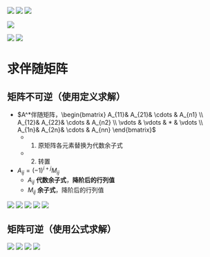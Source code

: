 ![](../photo/Pasted%20image%2020240617172129.png)
![](../photo/Pasted%20image%2020240617172209.png)
![](../photo/Pasted%20image%2020240618095338.png)

![](../photo/Pasted%20image%2020240618095310.png)

![](../photo/Pasted%20image%2020240617172830.png)
![](../photo/Pasted%20image%2020240617172805.png)
# 求伴随矩阵
## 矩阵不可逆（使用定义求解）
- $A^*伴随矩阵，\begin{bmatrix}  A_{11}& A_{21}& \cdots  & A_{n1} \\  A_{12}& A_{22}& \cdots  & A_{n2} \\  \vdots & \vdots & * & \vdots \\  A_{1n}& A_{2n}& \cdots  & A_{nn} \end{bmatrix}$
	- 1. 原矩阵各元素替换为代数余子式
	- 2. 转置
- $A_{ij}=(-1)^{i+j}M_{ij}$
	- $A_{ij}$ **代数余子式**，**降阶后的行列值**
	- $M_{ij}$ **余子式**，降阶后的行列值

![](../photo/Pasted%20image%2020240617183838.png)
![](../photo/Pasted%20image%2020240617183858.png)
![](../photo/Pasted%20image%2020240617183927.png)
![](../photo/Pasted%20image%2020240617184021.png)
![](../photo/Pasted%20image%2020240617184142.png)
## 矩阵可逆（使用公式求解）

![](../photo/Pasted%20image%2020240617172738.png)
![](../photo/Pasted%20image%2020240617172334.png)
![](../photo/Pasted%20image%2020240617172308.png)
![](../photo/Pasted%20image%2020240617172321.png)
